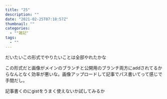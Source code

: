 ```yaml
---
title: "25"
description: ""
date: "2021-02-25T07:18:57Z"
thumbnail: ""
categories:
  - ""雑記"
tags:
  - ""
---
```


だいたいこの形式でやりたいことは全部やれたかな

この形式だと画像がメインのブランチと公開用のブランチ両方にaddされてるからなんとなく効率が悪いな。画像アップロードして記事でパス書いてって感じで手間だし。

記事書くのにgistをうまく使えないか試してみるか

